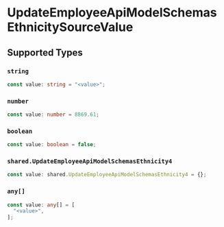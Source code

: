 # UpdateEmployeeApiModelSchemasEthnicitySourceValue


## Supported Types

### `string`

```typescript
const value: string = "<value>";
```

### `number`

```typescript
const value: number = 8869.61;
```

### `boolean`

```typescript
const value: boolean = false;
```

### `shared.UpdateEmployeeApiModelSchemasEthnicity4`

```typescript
const value: shared.UpdateEmployeeApiModelSchemasEthnicity4 = {};
```

### `any[]`

```typescript
const value: any[] = [
  "<value>",
];
```

